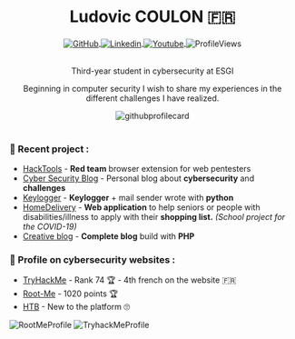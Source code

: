 <div align="center">
  <h1 align="center">Ludovic COULON 🇫🇷</h1>
    <a href="https://github.com/LasCC">
      <img alt="GitHub" src="https://img.shields.io/badge/-Github-000?style=flat-square&logo=Github&logoColor=white" align="center" />
    </a>
    <a href="https://www.linkedin.com/in/ludovic-coulon-b361ba183">
      <img alt="Linkedin" src="https://img.shields.io/badge/-LinkedIn-blue?style=flat-square&logo=Linkedin&logoColor=white" align="center" />
    </a>
    <a href="https://www.youtube.com/channel/UCkDvlI9LUuwZ4GKFUbP_Ovg">
      <img alt="Youtube" src="https://img.shields.io/badge/-YouTube-FF0000?style=flat-square&labelColor=FFFFFF&logo=youtube&logoColor=FF0000" align="center" />
    </a>
      <img alt="ProfileViews" src="https://gpvc.arturio.dev/LasCC" align="center" />
   <br/><br/>
   <p align="center">
    Third-year student in cybersecurity at ESGI
   </p>
   
   <p align="center">
    Beginning in computer security I wish to share my experiences in the different challenges I have realized.
   </p>  
   
   <img src='https://github-readme-stats.vercel.app/api/top-langs/?username=LasCC&layout=compact&hide=css' alt="githubprofilecard" />

</div>
<br/>

### 🚀 Recent project :
- [HackTools](https://github.com/LasCC/Hack-Tools) - **Red team** browser extension for web pentesters 
- [Cyber Security Blog](https://ludovic-cyber-sec.netlify.app/) - Personal blog about **cybersecurity** and **challenges**
- [Keylogger](https://github.com/LasCC/Keylogger) - **Keylogger** + mail sender wrote with **python** 
- [HomeDelivery](https://github.com/LasCC/HomeDelivery) - **Web application** to help seniors or people with disabilities/illness to apply with their **shopping list.** *(School project for the COVID-19)*
- [Creative blog](https://github.com/LasCC/Creative-blog) - **Complete blog** build with **PHP**



### 👀 Profile on cybersecurity websites :
- [TryHackMe](https://tryhackme.com/p/boperXD) - Rank 74 🏆 - 4th french on the website 🇫🇷
- [Root-Me](https://www.root-me.org/zeeph) -  1020 points 🏆
- [HTB](https://www.hackthebox.eu/profile/157489) - New to the platform 🙄

<img src="https://root-me-badge.cloud.duboc.xyz/storage_clients/025eb4b9803892186c371650e063bcb0/static_badge_dark.png" alt="RootMeProfile" />
<img src="https://i.imgur.com/AF61WSd.png" alt="TryhackMeProfile">
